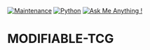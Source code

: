[![Maintenance](https://img.shields.io/badge/Maintained%3F-yes-green.svg)](https://GitHub.com/Naereen/StrapDown.js/graphs/commit-activity)
[![Python](https://img.shields.io/badge/python-3.7|3.8|3.9-blue.svg)](https://www.python.org/downloads/release/python-360/)
[![Ask Me Anything !](https://img.shields.io/badge/Ask%20me-anything-1abc9c.svg)](https://GitHub.com/Naereen/ama)
# MODIFIABLE-TCG
